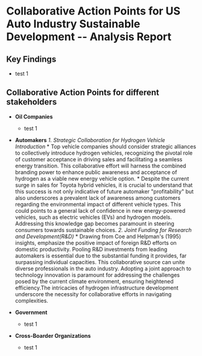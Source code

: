 # Collaborative Action Points for US Auto Industry Sustainable Development -- Analysis Report


## Key Findings
* test 1


## Collaborative Action Points for different stakeholders
* **Oil Companies**
    * test 1
    
* **Automakers**
    *1. Strategic Collaboration for Hydrogen Vehicle Introduction*
        * Top vehicle companies should consider strategic alliances to collectively introduce hydrogen vehicles, recognizing the pivotal role of customer acceptance in driving sales and facilitating a seamless energy transition. This collaborative effort will harness the combined branding power to enhance public awareness and acceptance of hydrogen as a viable new energy vehicle option. 
        * Despite the current surge in sales for Toyota hybrid vehicles, it is crucial to understand that this success is not only indicative of future automaker "profitability" but also underscores a prevalent lack of awareness among customers regarding the environmental impact of different vehicle types. This could points to a general lack of confidence in new energy-powered vehicles, such as electric vehicles (EVs) and hydrogen models. Addressing this knowledge gap becomes paramount in steering consumers towards sustainable choices.
    *2. Joint Funding for Research and Development(R&D)*
        * Drawing from Coe and Helpman's (1995) insights, emphasize the positive impact of foreign R&D efforts on domestic productivity. Pooling R&D investments from leading automakers is essential due to the substantial funding it provides, far surpassing individual capacities. This collaborative source can unite diverse professionals in the auto industry. Adopting a joint approach to technology innovation is paramount for addressing the challenges posed by the current climate environment, ensuring heightened efficiency.The intricacies of hydrogen infrastructure development underscore the necessity for collaborative efforts in navigating complexities.
    
* **Government**
    * test 1
    
* **Cross-Boarder Organizations**
    * test 1
    


